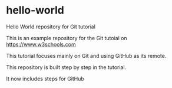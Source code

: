 # hello-world

Hello World repository for Git tutorial

This is an example repository for the Git tutoial on https://www.w3schools.com

This tutorial focuses mainly on Git and using GitHub as its remote. 

This repository is built step by step in the tutorial.

It now includes steps for GitHub
